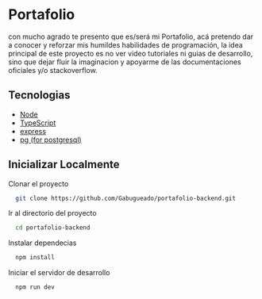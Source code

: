 
# Portafolio

con mucho agrado te presento que es/será mi Portafolio, acá pretendo dar a conocer y reforzar mis humildes habilidades de programación, la idea principal de este proyecto es no ver video tutoriales ni guias de desarrollo, sino que dejar fluir la imaginacion y apoyarme de las documentaciones oficiales y/o stackoverflow.



## Tecnologias

 - [Node](https://nodejs.org/en)
 - [TypeScript](https://www.typescriptlang.org/)
 - [express](https://expressjs.com/)
 - [pg (for postgresql) ](https://www.npmjs.com/package/pg)

## Inicializar Localmente

Clonar el proyecto

```bash
  git clone https://github.com/Gabugueado/portafolio-backend.git
```

Ir al directorio del proyecto

```bash
  cd portafolio-backend
```

Instalar dependecias

```bash
  npm install
```

Iniciar el servidor de desarrollo

```bash
  npm run dev
```


